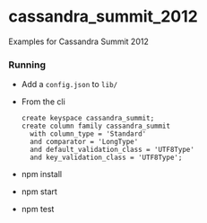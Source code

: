 cassandra_summit_2012
=====================

Examples for Cassandra Summit 2012

### Running

 * Add a `config.json` to `lib/`
 * From the cli

	```
	create keyspace cassandra_summit;
	create column family cassandra_summit
	  with column_type = 'Standard'
	  and comparator = 'LongType'
	  and default_validation_class = 'UTF8Type'
	  and key_validation_class = 'UTF8Type';
	```

 * npm install
 * npm start
 * npm test
